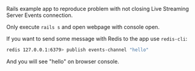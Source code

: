 Rails example app to reproduce problem with not closing Live Streaming Server Events connection.

Only execute `rails s` and open webpage with console open.

If you want to send some message with Redis to the app use `redis-cli`:

```sh
redis 127.0.0.1:6379> publish events-channel "hello"
```

And you will see "hello" on browser console.
